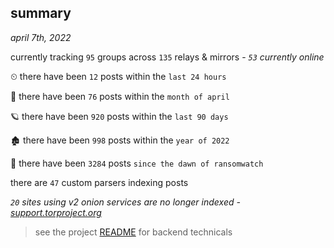 
## summary
_april 7th, 2022_

currently tracking `95` groups across `135` relays & mirrors - _`53` currently online_

⏲ there have been `12` posts within the `last 24 hours`

🦈 there have been `76` posts within the `month of april`

🪐 there have been `920` posts within the `last 90 days`

🏚 there have been `998` posts within the `year of 2022`

🦕 there have been `3284` posts `since the dawn of ransomwatch`

there are `47` custom parsers indexing posts

_`20` sites using v2 onion services are no longer indexed - [support.torproject.org](https://support.torproject.org/onionservices/v2-deprecation/)_

> see the project [README](https://github.com/thetanz/ransomwatch#ransomwatch--) for backend technicals
